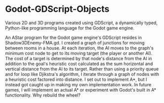 # Godot-GDScript-Objects
Various 2D and 3D programs created using GDScript, a dynamically typed, Python-like programming language for the Godot game engine.

An AStar program for the Godot game engine's GDScript resides in Shadow3DEnemy-FMA.gd.  I created a graph of junctions for moving between rooms in a house.   At each iteration, the AI moves to the graph's minimum cost node to get to its moving target (the player or another AI).  The cost of a target is determined by that node's distance from the AI in addition to the goal's heuristic cost calculated as the sum horizontal and vertical distance from the AI to its target.  Rather than using a priority queue and for loop like Djikstra's algorithm, I iterate through a graph of nodes with a heuristic cost factored into distance.  I set out to implement A*, but I instead got caught up in making my own implementation work.  In future games, I will implement an actual A* or experiment with Godot's built in A* functionality.   Why rebuild the wheel?
